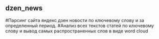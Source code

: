 ## dzen_news

#Парсинг сайта яндекс дзен новости по ключевому слову и за определенный период. 
#Анализ всех текстов статей по ключевому слову и вывод самых распространенных слов в виде word cloud
